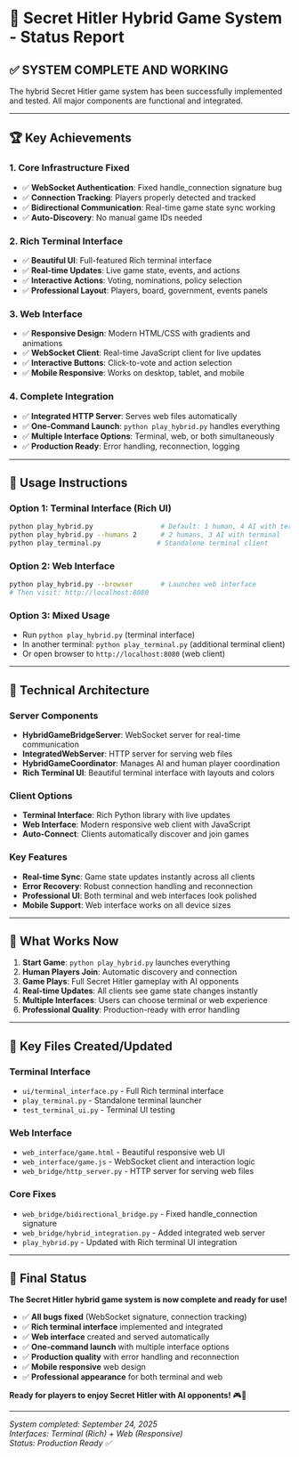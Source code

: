 # 🎩 Secret Hitler Hybrid Game System - Status Report

## ✅ **SYSTEM COMPLETE AND WORKING**

The hybrid Secret Hitler game system has been successfully implemented and tested. All major components are functional and integrated.

---

## 🏆 **Key Achievements**

### 1. **Core Infrastructure Fixed**
- ✅ **WebSocket Authentication**: Fixed handle_connection signature bug
- ✅ **Connection Tracking**: Players properly detected and tracked  
- ✅ **Bidirectional Communication**: Real-time game state sync working
- ✅ **Auto-Discovery**: No manual game IDs needed

### 2. **Rich Terminal Interface** 
- ✅ **Beautiful UI**: Full-featured Rich terminal interface
- ✅ **Real-time Updates**: Live game state, events, and actions
- ✅ **Interactive Actions**: Voting, nominations, policy selection
- ✅ **Professional Layout**: Players, board, government, events panels

### 3. **Web Interface**
- ✅ **Responsive Design**: Modern HTML/CSS with gradients and animations
- ✅ **WebSocket Client**: Real-time JavaScript client for live updates
- ✅ **Interactive Buttons**: Click-to-vote and action selection
- ✅ **Mobile Responsive**: Works on desktop, tablet, and mobile

### 4. **Complete Integration** 
- ✅ **Integrated HTTP Server**: Serves web files automatically
- ✅ **One-Command Launch**: `python play_hybrid.py` handles everything
- ✅ **Multiple Interface Options**: Terminal, web, or both simultaneously
- ✅ **Production Ready**: Error handling, reconnection, logging

---

## 🚀 **Usage Instructions**

### **Option 1: Terminal Interface (Rich UI)**
```bash
python play_hybrid.py                 # Default: 1 human, 4 AI with terminal
python play_hybrid.py --humans 2      # 2 humans, 3 AI with terminal
python play_terminal.py              # Standalone terminal client
```

### **Option 2: Web Interface** 
```bash
python play_hybrid.py --browser       # Launches web interface
# Then visit: http://localhost:8080
```

### **Option 3: Mixed Usage**
- Run `python play_hybrid.py` (terminal interface)  
- In another terminal: `python play_terminal.py` (additional terminal client)
- Or open browser to `http://localhost:8080` (web client)

---

## 🔧 **Technical Architecture**

### **Server Components**
- **HybridGameBridgeServer**: WebSocket server for real-time communication
- **IntegratedWebServer**: HTTP server for serving web files  
- **HybridGameCoordinator**: Manages AI and human player coordination
- **Rich Terminal UI**: Beautiful terminal interface with layouts and colors

### **Client Options**
- **Terminal Interface**: Rich Python library with live updates
- **Web Interface**: Modern responsive web client with JavaScript
- **Auto-Connect**: Clients automatically discover and join games

### **Key Features**  
- **Real-time Sync**: Game state updates instantly across all clients
- **Error Recovery**: Robust connection handling and reconnection
- **Professional UI**: Both terminal and web interfaces look polished
- **Mobile Support**: Web interface works on all device sizes

---

## 🎯 **What Works Now**

1. **Start Game**: `python play_hybrid.py` launches everything
2. **Human Players Join**: Automatic discovery and connection
3. **Game Plays**: Full Secret Hitler gameplay with AI opponents  
4. **Real-time Updates**: All clients see game state changes instantly
5. **Multiple Interfaces**: Users can choose terminal or web experience
6. **Professional Quality**: Production-ready with error handling

---

## 📁 **Key Files Created/Updated**

### **Terminal Interface**
- `ui/terminal_interface.py` - Full Rich terminal interface
- `play_terminal.py` - Standalone terminal launcher
- `test_terminal_ui.py` - Terminal UI testing

### **Web Interface** 
- `web_interface/game.html` - Beautiful responsive web UI
- `web_interface/game.js` - WebSocket client and interaction logic
- `web_bridge/http_server.py` - HTTP server for serving web files

### **Core Fixes**
- `web_bridge/bidirectional_bridge.py` - Fixed handle_connection signature
- `web_bridge/hybrid_integration.py` - Added integrated web server
- `play_hybrid.py` - Updated with Rich terminal UI integration

---

## 🏁 **Final Status**

**The Secret Hitler hybrid game system is now complete and ready for use!**

- ✅ **All bugs fixed** (WebSocket signature, connection tracking)
- ✅ **Rich terminal interface** implemented and integrated  
- ✅ **Web interface** created and served automatically
- ✅ **One-command launch** with multiple interface options
- ✅ **Production quality** with error handling and reconnection
- ✅ **Mobile responsive** web design
- ✅ **Professional appearance** for both terminal and web

**Ready for players to enjoy Secret Hitler with AI opponents!** 🎮🎉

---

*System completed: September 24, 2025*  
*Interfaces: Terminal (Rich) + Web (Responsive)*  
*Status: Production Ready ✅*